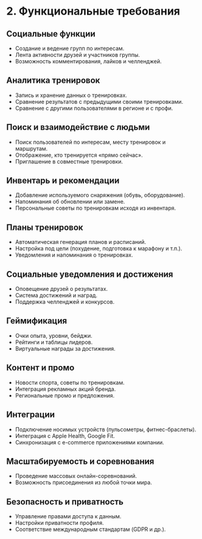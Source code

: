 # 2. Функциональные требования
## Социальные функции
- Создание и ведение групп по интересам.
- Лента активности друзей и участников группы.
- Возможность комментирования, лайков и челленджей.
  
## Аналитика тренировок
- Запись и хранение данных о тренировках.
- Сравнение результатов с предыдущими своими тренировками.
- Сравнение с другими пользователями в регионе и с профи.
## Поиск и взаимодействие с людьми
- Поиск пользователей по интересам, месту тренировок и маршрутам.
- Отображение, кто тренируется «прямо сейчас».
- Приглашение в совместные тренировки.
## Инвентарь и рекомендации
- Добавление используемого снаряжения (обувь, оборудование).
- Напоминания об обновлении или замене.
- Персональные советы по тренировкам исходя из инвентаря.
## Планы тренировок
- Автоматическая генерация планов и расписаний.
- Настройка под цели (похудение, подготовка к марафону и т.п.).
- Уведомления и напоминания о тренировках.
## Социальные уведомления и достижения
- Оповещение друзей о результатах.
- Система достижений и наград.
- Поддержка челленджей и конкурсов.
## Геймификация
- Очки опыта, уровни, бейджи.
- Рейтинги и таблицы лидеров.
- Виртуальные награды за достижения.
## Контент и промо
- Новости спорта, советы по тренировкам.
- Интеграция рекламных акций бренда.
- Региональные промо и предложения.
## Интеграции
- Подключение носимых устройств (пульсометры, фитнес-браслеты).
- Интеграция с Apple Health, Google Fit.
- Синхронизация с e-commerce приложениями компании.
## Масштабируемость и соревнования
- Проведение массовых онлайн-соревнований.
- Возможность присоединения из любой точки мира.
## Безопасность и приватность
- Управление правами доступа к данным.
- Настройки приватности профиля.
- Соответствие международным стандартам (GDPR и др.).
